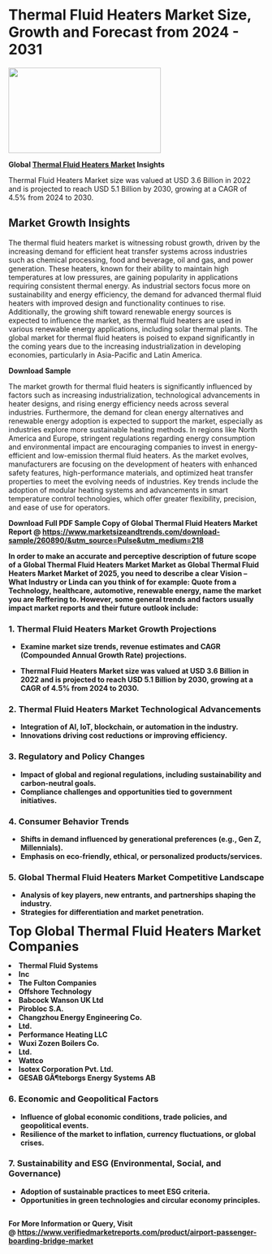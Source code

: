 <H1>Thermal Fluid Heaters Market Size, Growth and Forecast from 2024 - 2031</H1><img class="aligncenter size-medium wp-image-584254" src="https://thirdeyenews.in/wp-content/uploads/2024/09/Global-Market-Research-300x168.jpeg" alt="" width="300" height="168" /><p><strong>Global&nbsp;<a href="https://www.marketsizeandtrends.com/download-sample/260890/&amp;utm_source=Pulse&amp;utm_medium=218">Thermal Fluid Heaters Market</a> Insights</strong></p><p>Thermal Fluid Heaters Market size was valued at USD 3.6 Billion in 2022 and is projected to reach USD 5.1 Billion by 2030, growing at a CAGR of 4.5% from 2024 to 2030.</p><p><h2>Market Growth Insights</h2> <p>The thermal fluid heaters market is witnessing robust growth, driven by the increasing demand for efficient heat transfer systems across industries such as chemical processing, food and beverage, oil and gas, and power generation. These heaters, known for their ability to maintain high temperatures at low pressures, are gaining popularity in applications requiring consistent thermal energy. As industrial sectors focus more on sustainability and energy efficiency, the demand for advanced thermal fluid heaters with improved design and functionality continues to rise. Additionally, the growing shift toward renewable energy sources is expected to influence the market, as thermal fluid heaters are used in various renewable energy applications, including solar thermal plants. The global market for thermal fluid heaters is poised to expand significantly in the coming years due to the increasing industrialization in developing economies, particularly in Asia-Pacific and Latin America.</p> <p><strong>Download Sample</strong></p> <p>The market growth for thermal fluid heaters is significantly influenced by factors such as increasing industrialization, technological advancements in heater designs, and rising energy efficiency needs across several industries. Furthermore, the demand for clean energy alternatives and renewable energy adoption is expected to support the market, especially as industries explore more sustainable heating methods. In regions like North America and Europe, stringent regulations regarding energy consumption and environmental impact are encouraging companies to invest in energy-efficient and low-emission thermal fluid heaters. As the market evolves, manufacturers are focusing on the development of heaters with enhanced safety features, high-performance materials, and optimized heat transfer properties to meet the evolving needs of industries. Key trends include the adoption of modular heating systems and advancements in smart temperature control technologies, which offer greater flexibility, precision, and ease of use for operators. <p><strong></p><p><span class=""><strong>Download Full PDF Sample Copy of Global Thermal Fluid Heaters Market Report</strong> @ <a href="https://www.marketsizeandtrends.com/download-sample/260890/&amp;utm_source=Pulse&amp;utm_medium=218" target="_blank">https://www.marketsizeandtrends.com/download-sample/260890/&amp;utm_source=Pulse&amp;utm_medium=218</a></span></p><p>In order to make an accurate and perceptive description of future scope of a Global&nbsp;Thermal Fluid Heaters Market Market as Global&nbsp;Thermal Fluid Heaters Market Market of 2025, you need to describe a clear Vision &ndash; What Industry or Linda can you think of for example: Quote from a Technology, healthcare, automotive, renewable energy, name the market you are Reffering to. However, some general trends and factors usually impact market reports and their future outlook include:</p><h3>1.&nbsp;<strong>Thermal Fluid Heaters Market Growth Projections</strong></h3><ul><li>Examine market size trends, revenue estimates and CAGR (Compounded Annual Growth Rate) projections.</li><li><p>Thermal Fluid Heaters Market size was valued at USD 3.6 Billion in 2022 and is projected to reach USD 5.1 Billion by 2030, growing at a CAGR of 4.5% from 2024 to 2030.</p></li></ul><h3>2.&nbsp;<strong>Thermal Fluid Heaters Market Technological Advancements</strong></h3><ul><li>Integration of AI, IoT, blockchain, or automation in the industry.</li><li>Innovations driving cost reductions or improving efficiency.</li></ul><h3>3.&nbsp;<strong>Regulatory and Policy Changes</strong></h3><ul><li>Impact of global and regional regulations, including sustainability and carbon-neutral goals.</li><li>Compliance challenges and opportunities tied to government initiatives.</li></ul><h3>4.&nbsp;<strong>Consumer Behavior Trends</strong></h3><ul><li>Shifts in demand influenced by generational preferences (e.g., Gen Z, Millennials).</li><li>Emphasis on eco-friendly, ethical, or personalized products/services.</li></ul><h3>5.&nbsp;<strong>Global Thermal Fluid Heaters Market Competitive Landscape</strong></h3><ul><li>Analysis of key players, new entrants, and partnerships shaping the industry.</li><li>Strategies for differentiation and market penetration.</li></ul><p data-pm-slice="1 1 []"><span style="color: inherit; font-family: inherit; font-size: 25px;">Top Global Thermal Fluid Heaters Market Companies</span></p><div class="" data-test-id=""><p><li>Thermal Fluid Systems</li><li> Inc</li><li> The Fulton Companies</li><li> Offshore Technology</li><li> Babcock Wanson UK Ltd</li><li> Pirobloc S.A.</li><li> Changzhou Energy Engineering Co.</li><li> Ltd.</li><li> Performance Heating LLC</li><li> Wuxi Zozen Boilers Co.</li><li>Ltd.</li><li> Wattco</li><li> Isotex Corporation Pvt. Ltd.</li><li> GESAB GÃ¶teborgs Energy Systems AB</li></p></div><h3>6.&nbsp;<strong>Economic and Geopolitical Factors</strong></h3><ul><li>Influence of global economic conditions, trade policies, and geopolitical events.</li><li>Resilience of the market to inflation, currency fluctuations, or global crises.</li></ul><h3>7.&nbsp;<strong>Sustainability and ESG (Environmental, Social, and Governance)</strong></h3><ul><li>Adoption of sustainable practices to meet ESG criteria.</li><li>Opportunities in green technologies and circular economy principles.</li></ul><h2><strong style="font-size: 14px;">For More Information or Query, Visit @&nbsp;</strong><a style="background-color: #ffffff; font-size: 14px;" href="https://www.marketsizeandtrends.com/report/thermal-fluid-heaters-market/" target="_blank">https://www.verifiedmarketreports.com/product/airport-passenger-boarding-bridge-market</a></h2>
